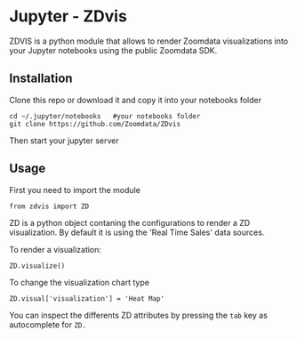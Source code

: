 # Jupyter - ZDvis

ZDVIS is a python module that allows to render Zoomdata visualizations into your Jupyter notebooks using the public Zoomdata SDK.

## Installation

Clone this repo or download it and copy it into your notebooks folder
```
cd ~/.jupyter/notebooks   #your notebooks folder
git clone https://github.com/Zoomdata/ZDvis
```
Then start your jupyter server

## Usage

First you need to import the module

```
from zdvis import ZD
```

ZD is a python object contaning the configurations to render a ZD visualization. By default it is using the 'Real Time Sales' data sources.

To render a visualization:

```
ZD.visualize()
```

To change the visualization chart type
```
ZD.visual['visualization'] = 'Heat Map'
```

You can inspect the differents ZD attributes by pressing the `tab` key as autocomplete for `ZD.`
